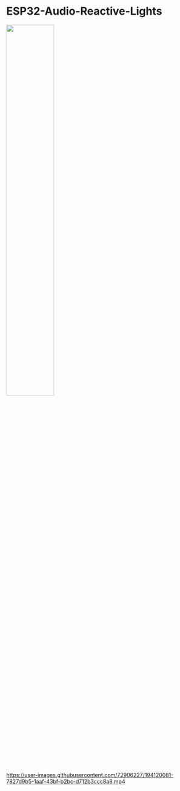 # ESP32-Audio-Reactive-Lights
<img src="[(https://user-images.githubusercontent.com/72906227/194120958-fe217813-d3d8-4045-b3c6-6759e52a288d.png)](https://ibb.co/0tVQbTB)" width=50% height=50%>

https://user-images.githubusercontent.com/72906227/194120081-7827d9b5-1aaf-43bf-b2bc-d712b3ccc8a8.mp4

